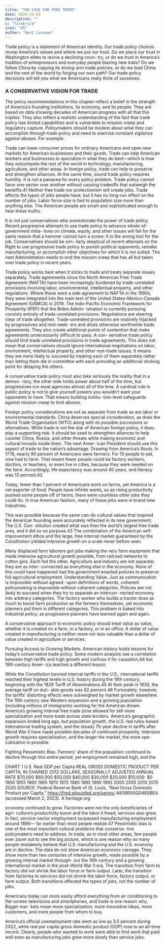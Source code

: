 ```yaml
---
title: "THE CASE FOR FREE TRADE"
date: 2024-11-01
description: ""
c: "firebrick"
icon: "US"
author: "Kent Lassman"
---
```



Trade policy is a statement of American identity. Our trade policy choices reveal America’s values and where we
put our trust. Do we place our trust in Washington elites to revive a declining coun-
try, or do we trust in America’s tradition of entrepreneurs and everyday people
blazing new trails? Do we follow China by copying its strong-arm trade policies,
or do we lead China and the rest of the world by forging our own path? Our trade
policy decisions will tell you what we Americans really think of ourselves.


### A CONSERVATIVE VISION FOR TRADE

The policy recommendations in this chapter reflect a belief in the strength of
America’s founding institutions, its economy, and its people. They are based on data
showing decades of American progress with all that this implies. They also reflect
a realistic understanding of the fact that trade policy has limited capabilities and
is vulnerable to mission creep and regulatory capture. Policymakers should be
modest about what they can accomplish through trade policy and need to exercise
constant vigilance against abuses. For example:

Trade can lower consumer prices for ordinary Americans and open new
markets for American businesses and their goods.
Trade can help American workers and businesses to specialize in what they
do best—which is how they outcompete the rest of the world in technology,
manufacturing, agriculture, and other areas.
In foreign policy, trade can help to preserve and strengthen alliances.
At the same time, sound trade policy requires humility. It is not a panacea for
every policy problem. Trade policy cannot favor one sector over another without
causing tradeoffs that outweigh the benefits.41 Neither free trade nor protectionism
will create jobs. Trade affects the types of jobs people have, but it has no long-run
effect on the number of jobs. Labor force size is tied to population size more than
anything else. The American people are smart and sophisticated enough to hear
these truths.

It is not just conservatives who overestimate the power of trade policy. Recent
progressive attempts to use trade policy to advance whole-of-government initia-
tives on climate, equity, and other issues will fail for the same reason that a hammer
cannot turn a screw: It is the wrong tool for the job. Conservatives should be sim-
ilarly skeptical of recent attempts on the Right to use progressive trade policy to
punish political opponents, remake manufacturing, or accomplish other objectives for which it is not suited. The next Administration needs to end the mission creep that has all but taken over trade policy in recent years.

Trade policy works best when it sticks to trade and treats separate issues
separately. Trade agreements since the North American Free Trade Agreement
(NAFTA) have been increasingly burdened by trade-unrelated provisions involving
labor, environmental, intellectual property, and other regulations. Where these
were a side agreement to NAFTA in the 1990s, they were integrated into the main
text of the United States–Mexico–Canada Agreement (USMCA) in 2019. The
Indo-Pacific Economic Framework for Prosperity (IPEF) that the Biden Admin-
istration is currently pursuing consists entirely of trade-unrelated provisions:
Negotiations are steering clear of trade altogether.
Trade-unrelated provisions are routinely hijacked by progressives and rent-seek-
ers and dilute otherwise worthwhile trade agreements. They also create additional
points of contention that make agreements unnecessarily difficult to pass. A con-
servative trade policy should limit trade-unrelated provisions in trade agreements.
This does not mean that conservatives should ignore international negotiations
on labor, environment, intellectual property, and other non-trade issues. It means
they are more likely to succeed by treating each of them separately rather than
letting them die in committee with each providing an additional sticking point
for delaying the others.

A conservative trade policy must also take seriously the reality that in a democ-
racy, the other side holds power about half of the time, but progressives run most
agencies almost all of the time. A cardinal rule in public policy is not to give yourself
powers you wouldn’t want your opponents to have. That means building institu-
tion-level safeguards against mission creep to limit abuses.

Foreign policy considerations are not as separate from trade as are labor or
environmental standards. China deserves special consideration, as does the World
Trade Organization (WTO) along with its possible successors or alternatives. While
trade is not the star of American foreign policy, it does play a supporting role. It
should be used to strengthen alliances to help counter China, Russia, and other
threats while making economic and cultural inroads inside them. The next Amer-
ican President should use this aspect of trade to the nation’s advantage.
Drawing from America’s Roots. In 1776, nearly 90 percent of Americans were
farmers. For 10 people to eat, nine had to farm. That meant fewer people could
be factory workers, doctors, or teachers, or even live in cities, because they were
needed on the farm. Accordingly, life expectancy was around 40 years, and literacy
was 13 percent.42

Today, fewer than 1 percent of Americans work on farms, yet America is a net
exporter of food. People have infinite wants, so as rising productivity pushed some
people off of farms, there were countless other jobs they could do. In true American
fashion, many of these jobs were in brand new industries.﻿

This was possible because the same can-do cultural values that inspired the
American founding were accurately reflected in its new government. The U.S. Con-
stitution created what was then the world’s largest free trade area, and it did so on
purpose.43 The combination of the American self-improvement ethos and the large,
free internal market guaranteed by the Constitution yielded intensive growth on
a scale never before seen.

Many displaced farm laborers got jobs making the very farm equipment that
made intensive agricultural growth possible, from railroad networks to cotton gins.
Each fed the other. Agriculture and industry are not separate; they are as inter-
connected as everything else in the economy. None of this could have happened
had the government enacted policies to preserve full agricultural employment.
Understanding Value. Just as communication is impossible without agreed-
upon definitions of words, coherent policymaking is impossible without coherent
categories. Policies are not likely to succeed when they try to separate an intercon-
nected economy into arbitrary categories. The factory worker who builds a tractor
does as much to boost farm production as the farmers themselves, yet economic
planners put them in different categories. This problem is baked into industrial
policy, as progressive planners have learned again and again.

A conservative approach to economic policy should treat value as value, whether
it is created on a farm, in a factory, or in an office. A dollar of value created in
manufacturing is neither more nor less valuable than a dollar of value created in
agriculture or services.

Pursuing Access to Growing Markets. American history holds lessons for
today’s conservative trade policy. Some modern analysts see a correlation between
high tariffs and high growth and confuse it for causation,44 but 19th century Amer-
ica teaches a different lesson.

While the Constitution banned internal tariffs in the U.S., international tariffs
reached their highest levels in U.S. history during the 19th century, beginning with
the 1828 Tariff of Abominations.45 At their peak in 1830, the average tariff on duti-
able goods was 62 percent.46 Fortunately, however, the tariffs’ distorting effects
were outweighed by market growth elsewhere. The 19th century saw Western
expansion and a growing population (including millions of immigrants) working
for the American dream. America’s growing internal free trade zone allowed for
still more specialization and more trade across state borders.
America’s geographic expansion ended long ago, but population growth, the
U.S.-led rules-based international trading system, and the steady 75-year decline
in tariffs after World War II have made possible decades of continued prosperity.
Intensive growth requires specialization, and the larger the market, the more spe-
cialization is possible.

Fighting Pessimistic Bias. Farmers’ share of the population continued to
decline through this entire period, yet employment remained high, and the


CHART 1
U.S. Real GDP per Capita
REAL GROSS DOMESTIC PRODUCT PER CAPITA, IN CHAINED 2012 DOLLARS,
SEASONALLY ADJUSTED ANNUAL RATE
$70,000
$60,000
$50,000
$40,000
$30,000
$20,000
$10,000
﻿
$0
1950 1955 1960 1965 1970 1975 1980 1985 1990 1995 2000 2005 2010 2015 2020
SOURCE: Federal Reserve Bank of St. Louis, “Real Gross Domestic Product per Capita,”
https://fred.stlouisfed.org/series/ A939RX0Q048SBEA (accessed March 2, 2023).
A heritage.org

economy continued to grow. Factories were not the only beneficiaries of agri-
culture’s productivity boom and the labor it freed; services also grew. In fact,
service-sector employment surpassed manufacturing employment around 1890—
far earlier than most people realize.47
Pessimistic bias is one of the most important cultural problems that conserva-
tive policymakers need to address. In trade, as in most other areas, few people ever
zoom out to see the big picture, which is one reason why so many people mistakenly
believe that U.S. manufacturing and the U.S. economy are in decline.
The data do not show American economic carnage. They show more than two
centuries of intensive growth, made possible by a growing internal market through-
out the 19th century and a growing international market in the post–World War
II era. The transition from farm to factory did not shrink the labor force or farm
output. Later, the transition from factories to services did not shrink the labor force, factory output, or farm output. Both transitions affected the types of jobs,
not the number of jobs.

Americans today can more easily afford everything from air conditioning to
flat-screen televisions and smartphones, and trade is one reason why. Bigger mar-
kets mean more specialization, more innovative ideas, more customers, and more
people from whom to buy.

America’s official unemployment rate went as low as 3.5 percent during 2022,
while real per capita gross domestic product (GDP) rose to an all-time record.
Clearly, people who wanted to work were able to find work that paid well even as
manufacturing jobs grew more slowly than service jobs.

